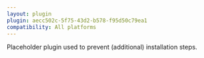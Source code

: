 ```yaml
---
layout: plugin
plugin: aecc502c-5f75-43d2-b578-f95d50c79ea1
compatibility: All platforms
---
```

Placeholder plugin used to prevent (additional) installation steps.